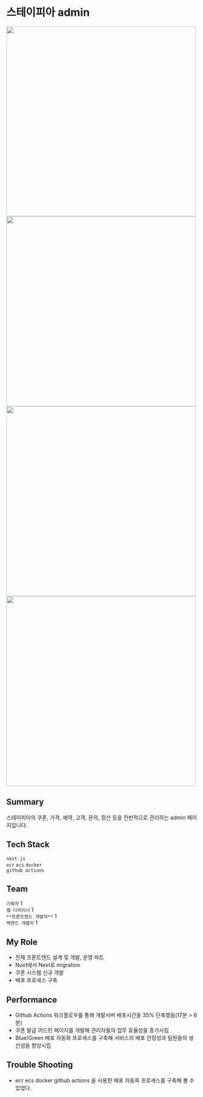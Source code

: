 # 스테이피아 admin
<img src="https://user-images.githubusercontent.com/48729083/223744214-1fba216d-9f2f-43b4-8930-34098d0b9375.png" width="500" />
<img src="https://user-images.githubusercontent.com/48729083/223744233-d2f109b4-d98a-4655-86f0-d494eb497eac.png" width="500" />
<img src="https://user-images.githubusercontent.com/48729083/223744255-a1fc0bdf-1fa3-4962-b95b-ddf127147ca1.png" width="500" />
<img src="https://user-images.githubusercontent.com/48729083/223744268-f42791f3-daaf-44ef-9b79-63721d885bac.png" width="500" />

## Summary
스테이피아의 쿠폰, 가격, 예약, 고객, 문의, 정산 등을 전반적으로 관리하는 admin 페이지입니다.

## Tech Stack
`next.js`  
`ecr` `ecs` `docker`  
`github actions`

## Team
`기획자` 1  
`웹 디자이너` 1  
`**프론트엔드 개발자**` 1  
`백엔드 개발자` 1

## My Role
+ 전체 프론트엔드 설계 및 개발, 운영 파트
+ Nuxt에서 Next로 migration
+ 쿠폰 시스템 신규 개발
+ 배포 프로세스 구축

## Performance
+ Github Actions 워크플로우를 통해 개발서버 배포시간을 35% 단축했음(17분 > 6분)
+ 쿠폰 발급 어드민 페이지를 개발해 관리자들의 업무 효율성을 증가시킴
+ Blue/Green 배포 자동화 프로세스를 구축해 서비스의 배포 안정성과 팀원들의 생산성을 향상시킴

## Trouble Shooting
+ ecr ecs docker github actions 을 사용한 배포 자동화 프로세스를 구축해 볼 수 있었다.
